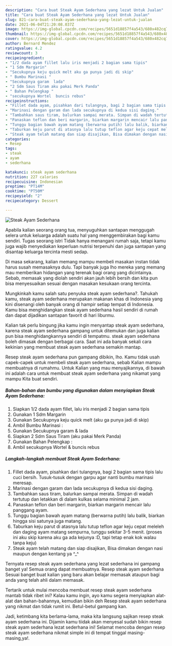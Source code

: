 ```yaml
---
description: "Cara buat Steak Ayam Sederhana yang lezat Untuk Jualan"
title: "Cara buat Steak Ayam Sederhana yang lezat Untuk Jualan"
slug: 821-cara-buat-steak-ayam-sederhana-yang-lezat-untuk-jualan
date: 2021-06-04T21:20:08.037Z
image: https://img-global.cpcdn.com/recipes/5651d18857f4a543/680x482cq70/steak-ayam-sederhana-foto-resep-utama.jpg
thumbnail: https://img-global.cpcdn.com/recipes/5651d18857f4a543/680x482cq70/steak-ayam-sederhana-foto-resep-utama.jpg
cover: https://img-global.cpcdn.com/recipes/5651d18857f4a543/680x482cq70/steak-ayam-sederhana-foto-resep-utama.jpg
author: Bernard Mendez
ratingvalue: 4.2
reviewcount: 3
recipeingredient:
- "1/2 dada ayam fillet lalu iris menjadi 2 bagian sama tipis"
- "1 Sdm Margarin"
- "Secukupnya keju quick melt aku ga punya jadi di skip"
- " Bumbu Marinasi "
- "Secukupnya garam  lada"
- "2 Sdm Saus Tiram aku pakai Merk Panda"
- " Bahan Pelengkap "
- "secukupnya Wortel  buncis rebus"
recipeinstructions:
- "Fillet dada ayam, pisahkan dari tulangnya, bagi 2 bagian sama tipis lalu cuci bersih. Tusuk-tusuk dengan garpu agar nanti bumbu marinasi meresap."
- "Marinasi dengan garam dan lada secukupnya di kedua sisi daging."
- "Tambahkan saus tiram, balurkan sampai merata. Simpan di wadah tertutup dan letakkan di dalam kulkas selama minimal 2 jam."
- "Panaskan teflon dan beri margarin, biarkan margarin mencair lalu panggang ayam."
- "Tunggu bagian bawah ayam matang (berwarna putih) lalu balik, biarkan hingga sisi satunya juga matang."
- "Taburkan keju parut di atasnya lalu tutup teflon agar keju cepat meleleh dan daging ayam matang sempurna, tunggu sekitar 3-5 menit. (proses ini aku skip karena aku ga ada kejunya :D, tapi tetap enak kok walau tanpa keju)"
- "Steak ayam telah matang dan siap disajikan, Bisa dimakan dengan nasi maupun dengan kentang ya ^_^"
categories:
- Resep
tags:
- steak
- ayam
- sederhana

katakunci: steak ayam sederhana 
nutrition: 227 calories
recipecuisine: Indonesian
preptime: "PT14M"
cooktime: "PT50M"
recipeyield: "2"
recipecategory: Dessert

---
```



![Steak Ayam Sederhana](https://img-global.cpcdn.com/recipes/5651d18857f4a543/680x482cq70/steak-ayam-sederhana-foto-resep-utama.jpg)

Apabila kalian seorang orang tua, menyuguhkan santapan menggugah selera untuk keluarga adalah suatu hal yang menggembirakan bagi kamu sendiri. Tugas seorang istri Tidak hanya menangani rumah saja, tetapi kamu juga wajib menyediakan keperluan nutrisi terpenuhi dan juga santapan yang disantap keluarga tercinta mesti sedap.

Di masa  sekarang, kalian memang mampu membeli masakan instan tidak harus susah memasaknya dulu. Tapi banyak juga lho mereka yang memang mau memberikan hidangan yang terenak bagi orang yang dicintainya. Sebab, memasak yang diolah sendiri akan jauh lebih bersih dan kita pun bisa menyesuaikan sesuai dengan masakan kesukaan orang tercinta. 



Mungkinkah kamu salah satu penyuka steak ayam sederhana?. Tahukah kamu, steak ayam sederhana merupakan makanan khas di Indonesia yang kini disenangi oleh banyak orang di hampir setiap tempat di Indonesia. Kamu bisa menghidangkan steak ayam sederhana hasil sendiri di rumah dan dapat dijadikan santapan favorit di hari liburmu.

Kalian tak perlu bingung jika kamu ingin menyantap steak ayam sederhana, karena steak ayam sederhana gampang untuk ditemukan dan juga kalian pun bisa menghidangkannya sendiri di tempatmu. steak ayam sederhana boleh dimasak dengan berbagai cara. Saat ini ada banyak sekali cara kekinian yang membuat steak ayam sederhana semakin mantap.

Resep steak ayam sederhana pun gampang dibikin, lho. Kamu tidak usah capek-capek untuk membeli steak ayam sederhana, sebab Kalian mampu membuatnya di rumahmu. Untuk Kalian yang mau menyajikannya, di bawah ini adalah cara untuk membuat steak ayam sederhana yang nikamat yang mampu Kita buat sendiri.

<!--inarticleads1-->

##### Bahan-bahan dan bumbu yang digunakan dalam menyiapkan Steak Ayam Sederhana:

1. Siapkan 1/2 dada ayam fillet, lalu iris menjadi 2 bagian sama tipis
1. Gunakan 1 Sdm Margarin
1. Gunakan Secukupnya keju quick melt (aku ga punya jadi di skip)
1. Ambil  Bumbu Marinasi :
1. Gunakan Secukupnya garam &amp; lada
1. Siapkan 2 Sdm Saus Tiram (aku pakai Merk Panda)
1. Gunakan  Bahan Pelengkap :
1. Ambil secukupnya Wortel &amp; buncis rebus




<!--inarticleads2-->

##### Langkah-langkah membuat Steak Ayam Sederhana:

1. Fillet dada ayam, pisahkan dari tulangnya, bagi 2 bagian sama tipis lalu cuci bersih. Tusuk-tusuk dengan garpu agar nanti bumbu marinasi meresap.
1. Marinasi dengan garam dan lada secukupnya di kedua sisi daging.
1. Tambahkan saus tiram, balurkan sampai merata. Simpan di wadah tertutup dan letakkan di dalam kulkas selama minimal 2 jam.
1. Panaskan teflon dan beri margarin, biarkan margarin mencair lalu panggang ayam.
1. Tunggu bagian bawah ayam matang (berwarna putih) lalu balik, biarkan hingga sisi satunya juga matang.
1. Taburkan keju parut di atasnya lalu tutup teflon agar keju cepat meleleh dan daging ayam matang sempurna, tunggu sekitar 3-5 menit. (proses ini aku skip karena aku ga ada kejunya :D, tapi tetap enak kok walau tanpa keju)
1. Steak ayam telah matang dan siap disajikan, Bisa dimakan dengan nasi maupun dengan kentang ya ^_^




Ternyata resep steak ayam sederhana yang lezat sederhana ini gampang banget ya! Semua orang dapat membuatnya. Resep steak ayam sederhana Sesuai banget buat kalian yang baru akan belajar memasak ataupun bagi anda yang telah ahli dalam memasak.

Tertarik untuk mulai mencoba membuat resep steak ayam sederhana mantab tidak ribet ini? Kalau kamu ingin, ayo kamu segera menyiapkan alat-alat dan bahan-bahannya, kemudian bikin deh Resep steak ayam sederhana yang nikmat dan tidak rumit ini. Betul-betul gampang kan. 

Jadi, ketimbang kita berlama-lama, maka kita langsung sajikan resep steak ayam sederhana ini. Dijamin kamu tiidak akan menyesal sudah bikin resep steak ayam sederhana lezat sederhana ini! Selamat mencoba dengan resep steak ayam sederhana nikmat simple ini di tempat tinggal masing-masing,ya!.

